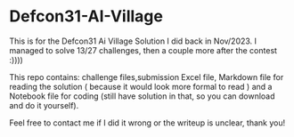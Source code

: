 # Defcon31-AI-Village
This is for the Defcon31 Ai Village Solution I did back in Nov/2023. I managed to solve 13/27 challenges, then a couple more after the contest :)))) 

This repo contains: challenge files,submission Excel file, Markdown file for reading the solution ( because it would look more formal to read ) and a Notebook file for coding (still have solution in that, so you can download and do it yourself).  

Feel free to contact me if I did it wrong or the writeup is unclear, thank you!
